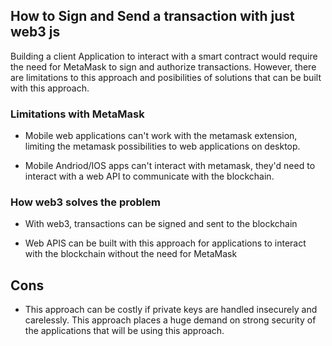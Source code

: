## How to Sign and Send a transaction with just web3 js

Building a client Application to interact with a smart contract would
require the need for MetaMask to sign and authorize transactions. However, there are limitations to this approach and posibilities of solutions that can be built with this approach.

### Limitations with MetaMask

* Mobile web applications can't work with the metamask extension, limiting the metamask possibilities to web applications on desktop.

* Mobile Andriod/IOS apps can't interact with metamask, they'd need to interact with a web API to communicate with the blockchain.

### How web3 solves the problem

* With web3, transactions can be signed and sent to the blockchain

* Web APIS can be built with this approach for applications to interact with the blockchain without the need for MetaMask


## Cons

* This approach can be costly if private keys are handled insecurely and carelessly. This approach places a huge demand on strong security of the applications that will be using this approach.
